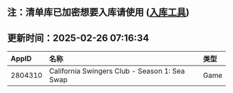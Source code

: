 ## 注：清单库已加密想要入库请使用 ([入库工具](https://github.com/BlankTMing/ManifestAutoUpdate/releases))

## 更新时间：2025-02-26 07:16:34
| AppID | 名称 | 类型  |
| :-------------------- | :----------------------------- | :----------- |
| 2804310 | California Swingers Club - Season 1: Sea Swap| Game |
